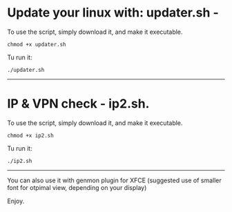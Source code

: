 # Update your linux with: updater.sh - 

To use the script, simply download it, and make it executable.

`chmod +x updater.sh`

Tu run it:

`./updater.sh`

------------------------------------------------

# IP & VPN check - ip2.sh.
 
To use the script, simply download it, and make it executable.

`chmod +x ip2.sh`
 
 Tu run it:
 
 `./ip2.sh`

-----------------------------------------------

You can also use it with genmon plugin for XFCE 
(suggested use of smaller font for otpimal view, depending on your display)

Enjoy.
